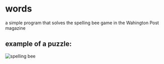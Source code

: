 # words
a simple program that solves the spelling bee game in the Wahington Post magazine

## example of a puzzle:

![spelling bee](https://img.washingtonpost.com/rf/image_480w/2010-2019/WashingtonPost/2018/04/26/Interactivity/Images/spelling%20bee%20real.jpg)
